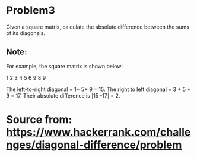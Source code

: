 # Problem3

Given a square matrix, calculate the absolute difference between the sums of its diagonals.

## Note: 

For example, the square matrix  is shown below:

1 2 3
4 5 6
9 8 9

The left-to-right diagonal = 1+ 5+ 9 = 15. The right to left diagonal = 3 + 5 + 9 = 17. Their absolute difference is |15 -17| = 2.
# Source from: https://www.hackerrank.com/challenges/diagonal-difference/problem


